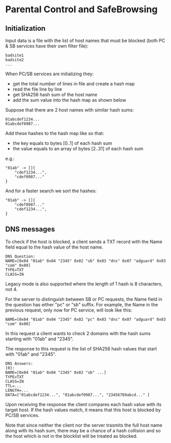 # Parental Control and SafeBrowsing

## Initialization

Input data is a file with the list of host names that must be blocked (both PC & SB services have their own filter file):

	badsite1
	badsite2
	...

When PC/SB services are initializing they:

* get the total number of lines in file and create a hash map
* read the file line by line
* get SHA256 hash sum of the host name
* add the sum value into the hash map as shown below

Suppose that there are 2 host names with similar hash sums:

	01abcdef1234...
	01abcdef0987...

Add these hashes to the hash map like so that:

* the key equals to bytes [0..1] of each hash sum
* the value equals to an array of bytes [2..31] of each hash sum

e.g.:

	"01ab" -> []{
		"cdef1234...",
		"cdef0987..."
	}

And for a faster search we sort the hashes:

	"01ab" -> []{
		"cdef0987..."
		"cdef1234...",
	}

## DNS messages

To check if the host is blocked, a client sends a TXT record with the Name field equal to the hash value of the host name.

	DNS Question:
	NAME=[0x04 "01ab" 0x04 "2345" 0x02 "sb" 0x03 "dns" 0x07 "adguard" 0x03 "com" 0x00]
	TYPE=TXT
	CLASS=IN

Legacy mode is also supported where the length of 1 hash is 8 characters, not 4.

For the server to distinguish between SB or PC requests, the Name field in the question has either "pc" or "sb" suffix.  For example, the Name in the previous request, only now for PC service, will look like this:

	NAME=[0x04 "01ab" 0x04 "2345" 0x02 "pc" 0x03 "dns" 0x07 "adguard" 0x03 "com" 0x00]

In this request a client wants to check 2 domains with the hash sums starting with "01ab" and "2345".

The response to this request is the list of SHA256 hash values that start with "01ab" and "2345".

	DNS Answers:
	[0]:
	NAME=[0x04 "01ab" 0x04 "2345" 0x02 "sb" ...]
	TYPE=TXT
	CLASS=IN
	TTL=...
	LENGTH=...
	DATA=["01abcdef1234...", "01abcdef0987...", "23456789abcd..." ]

Upon receiving the response the client compares each hash value with its target host.
If the hash values match, it means that this host is blocked by PC/SB services.

Note that since neither the client nor the server trasmits the full host name along with its hash sum, there may be a chance of a hash collision and so the host which is not in the blocklist will be treated as blocked.
